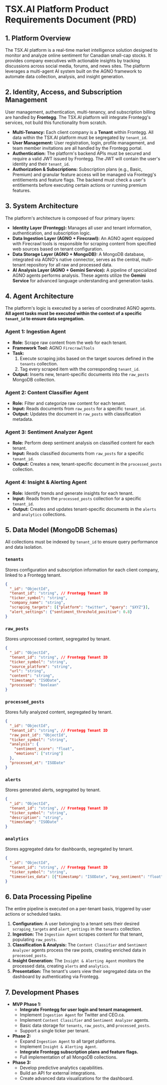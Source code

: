 # TSX.AI Platform Product Requirements Document (PRD)

## 1. Platform Overview

The TSX.AI platform is a real-time market intelligence solution designed to monitor and analyze online sentiment for Canadian small-cap stocks. It provides company executives with actionable insights by tracking discussions across social media, forums, and news sites. The platform leverages a multi-agent AI system built on the AGNO framework to automate data collection, analysis, and insight generation.

## 2. Identity, Access, and Subscription Management

User management, authentication, multi-tenancy, and subscription billing are handled by **Frontegg**. The TSX.AI platform will integrate Frontegg's services, not build this functionality from scratch.

*   **Multi-Tenancy:** Each client company is a **Tenant** within Frontegg. All data within the TSX.AI platform must be segregated by `tenant_id`.
*   **User Management:** User registration, login, profile management, and team member invitations are all handled by the Frontegg portal.
*   **Authentication:** The platform's backend APIs must be secured and require a valid JWT issued by Frontegg. The JWT will contain the user's identity and their `tenant_id`.
*   **Authorization & Subscriptions:** Subscription plans (e.g., Basic, Premium) and granular feature access will be managed via Frontegg's entitlements and feature flags. The backend must check a user's entitlements before executing certain actions or running premium features.

## 3. System Architecture

The platform's architecture is composed of four primary layers:

*   **Identity Layer (Frontegg):** Manages all user and tenant information, authentication, and subscription logic.
*   **Data Ingestion Layer (AGNO + Firecrawl):** An AGNO agent equipped with Firecrawl tools is responsible for scraping content from specified web sources based on tenant configuration.
*   **Data Storage Layer (AGNO + MongoDB):** A MongoDB database, integrated via AGNO's native connector, serves as the central, multi-tenant repository for all raw and processed data.
*   **AI Analysis Layer (AGNO + Gemini Service):** A pipeline of specialized AGNO agents performs analysis. These agents utilize the **Gemini Service** for advanced language understanding and generation tasks.

## 4. Agent Architecture

The platform's logic is executed by a series of coordinated AGNO agents. **All agent tasks must be executed within the context of a specific `tenant_id` to ensure data segregation.**

### Agent 1: Ingestion Agent

*   **Role:** Scrape raw content from the web for each tenant.
*   **Framework Tool:** AGNO `FirecrawlTools`
*   **Task:**
    1.  Execute scraping jobs based on the target sources defined in the `tenants` collection.
    2.  Tag every scraped item with the corresponding `tenant_id`.
*   **Output:** Inserts new, tenant-specific documents into the `raw_posts` MongoDB collection.

### Agent 2: Content Classifier Agent

*   **Role:** Filter and categorize raw content for each tenant.
*   **Input:** Reads documents from `raw_posts` for a specific `tenant_id`.
*   **Output:** Updates the document in `raw_posts` with classification metadata.

### Agent 3: Sentiment Analyzer Agent

*   **Role:** Perform deep sentiment analysis on classified content for each tenant.
*   **Input:** Reads classified documents from `raw_posts` for a specific `tenant_id`.
*   **Output:** Creates a new, tenant-specific document in the `processed_posts` collection.

### Agent 4: Insight & Alerting Agent

*   **Role:** Identify trends and generate insights for each tenant.
*   **Input:** Reads from the `processed_posts` collection for a specific `tenant_id`.
*   **Output:** Creates and updates tenant-specific documents in the `alerts` and `analytics` collections.

## 5. Data Model (MongoDB Schemas)

All collections must be indexed by `tenant_id` to ensure query performance and data isolation.

### `tenants`
Stores configuration and subscription information for each client company, linked to a Frontegg tenant.
```json
{
  "_id": "ObjectId",
  "tenant_id": "string", // Frontegg Tenant ID
  "ticker_symbol": "string",
  "company_name": "string",
  "scraping_targets": [{"platform": "twitter", "query": "$XYZ"}],
  "alert_settings": {"sentiment_threshold_positive": 0.8}
}
```

### `raw_posts`
Stores unprocessed content, segregated by tenant.
```json
{
  "_id": "ObjectId",
  "tenant_id": "string", // Frontegg Tenant ID
  "ticker_symbol": "string",
  "source_platform": "string",
  "url": "string",
  "content": "string",
  "timestamp": "ISODate",
  "processed": "boolean"
}
```

### `processed_posts`
Stores fully analyzed content, segregated by tenant.
```json
{
  "_id": "ObjectId",
  "tenant_id": "string", // Frontegg Tenant ID
  "raw_post_id": "ObjectId",
  "ticker_symbol": "string",
  "analysis": {
    "sentiment_score": "float",
    "emotions": ["string"]
  },
  "processed_at": "ISODate"
}
```

### `alerts`
Stores generated alerts, segregated by tenant.
```json
{
  "_id": "ObjectId",
  "tenant_id": "string", // Frontegg Tenant ID
  "ticker_symbol": "string",
  "description": "string",
  "timestamp": "ISODate"
}
```

### `analytics`
Stores aggregated data for dashboards, segregated by tenant.
```json
{
  "_id": "ObjectId",
  "tenant_id": "string", // Frontegg Tenant ID
  "ticker_symbol": "string",
  "timeseries_data": [{"timestamp": "ISODate", "avg_sentiment": "float"}]
}
```

## 6. Data Processing Pipeline

The entire pipeline is executed on a per-tenant basis, triggered by user actions or scheduled tasks.

1.  **Configuration:** A user belonging to a tenant sets their desired `scraping_targets` and `alert_settings` in the `tenants` collection.
2.  **Ingestion:** The `Ingestion Agent` scrapes content for that tenant, populating `raw_posts`.
3.  **Classification & Analysis:** The `Content Classifier` and `Sentiment Analyzer` agents process the raw posts, creating enriched data in `processed_posts`.
4.  **Insight Generation:** The `Insight & Alerting Agent` monitors the processed data, creating `alerts` and `analytics`.
5.  **Presentation:** The tenant's users view their segregated data on the dashboard by authenticating via Frontegg.

## 7. Development Phases

*   **MVP Phase 1:**
    *   **Integrate Frontegg for user login and tenant management.**
    *   Implement `Ingestion Agent` for Twitter and CEO.ca.
    *   Implement `Content Classifier` and `Sentiment Analyzer` agents.
    *   Basic data storage for `tenants`, `raw_posts`, and `processed_posts`.
    *   Support a single ticker per tenant.
*   **Phase 2:**
    *   Expand `Ingestion Agent` to all target platforms.
    *   Implement `Insight & Alerting Agent`.
    *   **Integrate Frontegg subscription plans and feature flags.**
    *   Full implementation of all MongoDB collections.
*   **Phase 3:**
    *   Develop predictive analytics capabilities.
    *   Build an API for external integrations.
    *   Create advanced data visualizations for the dashboard.